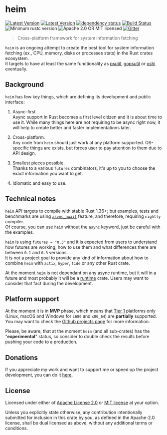 # heim

[![Latest Version](https://img.shields.io/crates/v/heim.svg)](https://crates.io/crates/heim)
[![Latest Version](https://docs.rs/heim/badge.svg)](https://docs.rs/heim)
[![dependency status](https://deps.rs/crate/heim/0.0.3/status.svg)](https://deps.rs/crate/heim/0.0.3)
[![Build Status](https://dev.azure.com/heim-rs/heim/_apis/build/status/heim-rs.heim?branchName=master)](https://dev.azure.com/heim-rs/heim/_build/latest?definitionId=1&branchName=master)
![Minimum rustc version](https://img.shields.io/badge/rustc-1.36+-green.svg)
![Apache 2.0 OR MIT licensed](https://img.shields.io/badge/license-Apache2.0%2FMIT-blue.svg)
[![Gitter](https://badges.gitter.im/heim-rs/heim.svg)](https://gitter.im/heim-rs/heim)

> Cross-platform framework for system information fetching

`heim` is an ongoing attempt to create the best tool for system information fetching
(ex., CPU, memory, disks or processes stats) in the Rust crates ecosystem.\
It targets to have at least the same functionality as
[psutil](https://github.com/giampaolo/psutil),
[gopsutil](https://github.com/shirou/gopsutil) or
[oshi](https://github.com/oshi/oshi) eventually.

## Background

`heim` has few key things, which are defining its development and public interface:

 1. Async-first.\
    Async support in Rust becomes a first level citizen
    and it is about time to use it.
    While many things here are not requiring to be async right now,
    it will help to create better and faster implementations later.

 2. Cross-platform.\
    Any code from `heim` should just work at any platform supported.
    OS-specific things are exists, but forces user to pay attention to them
    due to API design.

 3. Smallest pieces possible.\
    Thanks to a various `futures` combinators, it's up to you
    to choose the exact information you want to get.

 4. Idiomatic and easy to use.

## Technical notes

`heim` API targets to compile with stable Rust 1.36+;
but examples, tests and benchmarks are using [`async_await`](https://github.com/rust-lang/rust/issues/50547)
feature, and therefore, requiring `nightly` compiler.\
Of course, you can use `heim` without the `async` keyword,
just be careful with the examples.

`heim` is using `futures = "0.3"` and it is expected from users to understand
how futures are working, how to use them and what differences there are
between `0.1` and `0.3` versions.\
It is not a project goal to provide any kind of information about how to
combine `heim` with `actix`, `hyper`, `tide` or any other Rust crate.

At the moment `heim` is not dependant on any async runtime, but it will in a future
and most probably it will be a [runtime](https://crates.io/crates/runtime) crate.
Users may want to consider that fact during the development.

## Platform support

At the moment it is in **MVP** phase, which means that [Tier 1](https://forge.rust-lang.org/platform-support.html#tier-1)
platforms only (Linux, macOS and Windows for `i686` and `x86_64`)
are **partially** supported.
You may want to check the [Github projects page](https://github.com/heim-rs/heim/projects)
for more information.

Please, be aware, that at the moment `heim` (and all sub-crates)
has the "**experimental**" status,
so consider to double check the results before pushing your code to a production.

## Donations

If you appreciate my work and want to support me or speed up the project development,
you can do it [here](https://svartalf.info/donate/).

## License

Licensed under either of [Apache License 2.0](https://github.com/heim-rs/heim/blob/master/LICENSE-APACHE)
or [MIT license](https://github.com/heim-rs/heim/blob/master/LICENSE-MIT) at your option.

Unless you explicitly state otherwise, any contribution intentionally submitted for inclusion in this crate by you,
as defined in the Apache-2.0 license, shall be dual licensed as above, without any additional terms or conditions.
